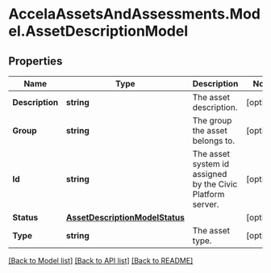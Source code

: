 # AccelaAssetsAndAssessments.Model.AssetDescriptionModel
## Properties

Name | Type | Description | Notes
------------ | ------------- | ------------- | -------------
**Description** | **string** | The asset description. | [optional] 
**Group** | **string** | The group the asset belongs to. | [optional] 
**Id** | **string** | The asset system id assigned by the Civic Platform server. | [optional] 
**Status** | [**AssetDescriptionModelStatus**](AssetDescriptionModelStatus.md) |  | [optional] 
**Type** | **string** | The asset type. | [optional] 

[[Back to Model list]](../README.md#documentation-for-models) [[Back to API list]](../README.md#documentation-for-api-endpoints) [[Back to README]](../README.md)

